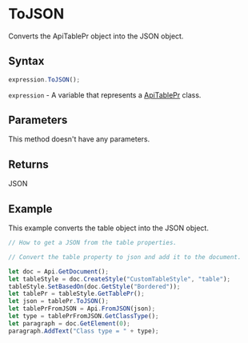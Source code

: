 # ToJSON

Converts the ApiTablePr object into the JSON object.

## Syntax

```javascript
expression.ToJSON();
```

`expression` - A variable that represents a [ApiTablePr](../ApiTablePr.md) class.

## Parameters

This method doesn't have any parameters.

## Returns

JSON

## Example

This example converts the table object into the JSON object.

```javascript editor-docx
// How to get a JSON from the table properties.

// Convert the table property to json and add it to the document.

let doc = Api.GetDocument();
let tableStyle = doc.CreateStyle("CustomTableStyle", "table");
tableStyle.SetBasedOn(doc.GetStyle("Bordered"));
let tablePr = tableStyle.GetTablePr();
let json = tablePr.ToJSON();
let tablePrFromJSON = Api.FromJSON(json);
let type = tablePrFromJSON.GetClassType();
let paragraph = doc.GetElement(0);
paragraph.AddText("Class type = " + type);
```
